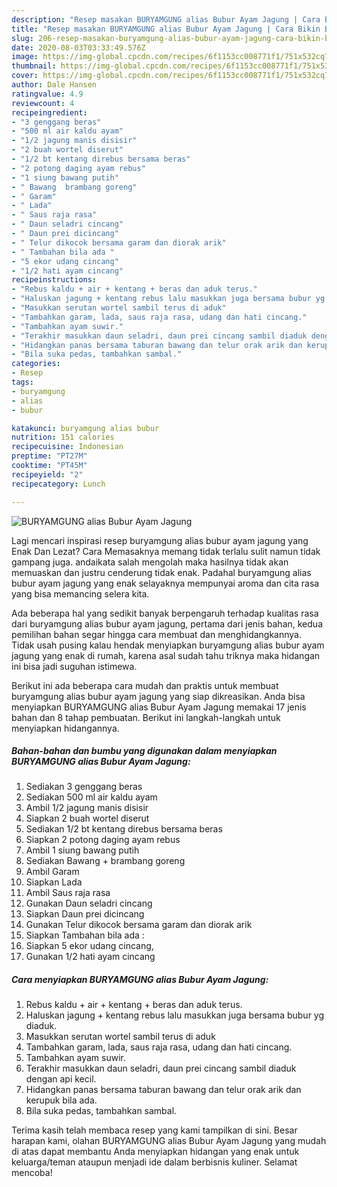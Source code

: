 ```yaml
---
description: "Resep masakan BURYAMGUNG alias Bubur Ayam Jagung | Cara Bikin BURYAMGUNG alias Bubur Ayam Jagung Yang Enak Dan Lezat"
title: "Resep masakan BURYAMGUNG alias Bubur Ayam Jagung | Cara Bikin BURYAMGUNG alias Bubur Ayam Jagung Yang Enak Dan Lezat"
slug: 206-resep-masakan-buryamgung-alias-bubur-ayam-jagung-cara-bikin-buryamgung-alias-bubur-ayam-jagung-yang-enak-dan-lezat
date: 2020-08-03T03:33:49.576Z
image: https://img-global.cpcdn.com/recipes/6f1153cc008771f1/751x532cq70/buryamgung-alias-bubur-ayam-jagung-foto-resep-utama.jpg
thumbnail: https://img-global.cpcdn.com/recipes/6f1153cc008771f1/751x532cq70/buryamgung-alias-bubur-ayam-jagung-foto-resep-utama.jpg
cover: https://img-global.cpcdn.com/recipes/6f1153cc008771f1/751x532cq70/buryamgung-alias-bubur-ayam-jagung-foto-resep-utama.jpg
author: Dale Hansen
ratingvalue: 4.9
reviewcount: 4
recipeingredient:
- "3 genggang beras"
- "500 ml air kaldu ayam"
- "1/2 jagung manis disisir"
- "2 buah wortel diserut"
- "1/2 bt kentang direbus bersama beras"
- "2 potong daging ayam rebus"
- "1 siung bawang putih"
- " Bawang  brambang goreng"
- " Garam"
- " Lada"
- " Saus raja rasa"
- " Daun seladri cincang"
- " Daun prei dicincang"
- " Telur dikocok bersama garam dan diorak arik"
- " Tambahan bila ada "
- "5 ekor udang cincang"
- "1/2 hati ayam cincang"
recipeinstructions:
- "Rebus kaldu + air + kentang + beras dan aduk terus."
- "Haluskan jagung + kentang rebus lalu masukkan juga bersama bubur yg diaduk."
- "Masukkan serutan wortel sambil terus di aduk"
- "Tambahkan garam, lada, saus raja rasa, udang dan hati cincang."
- "Tambahkan ayam suwir."
- "Terakhir masukkan daun seladri, daun prei cincang sambil diaduk dengan api kecil."
- "Hidangkan panas bersama taburan bawang dan telur orak arik dan kerupuk bila ada."
- "Bila suka pedas, tambahkan sambal."
categories:
- Resep
tags:
- buryamgung
- alias
- bubur

katakunci: buryamgung alias bubur 
nutrition: 151 calories
recipecuisine: Indonesian
preptime: "PT27M"
cooktime: "PT45M"
recipeyield: "2"
recipecategory: Lunch

---
```



![BURYAMGUNG alias Bubur Ayam Jagung](https://img-global.cpcdn.com/recipes/6f1153cc008771f1/751x532cq70/buryamgung-alias-bubur-ayam-jagung-foto-resep-utama.jpg)

Lagi mencari inspirasi resep buryamgung alias bubur ayam jagung yang Enak Dan Lezat? Cara Memasaknya memang tidak terlalu sulit namun tidak gampang juga. andaikata salah mengolah maka hasilnya tidak akan memuaskan dan justru cenderung tidak enak. Padahal buryamgung alias bubur ayam jagung yang enak selayaknya mempunyai aroma dan cita rasa yang bisa memancing selera kita.



Ada beberapa hal yang sedikit banyak berpengaruh terhadap kualitas rasa dari buryamgung alias bubur ayam jagung, pertama dari jenis bahan, kedua pemilihan bahan segar hingga cara membuat dan menghidangkannya. Tidak usah pusing kalau hendak menyiapkan buryamgung alias bubur ayam jagung yang enak di rumah, karena asal sudah tahu triknya maka hidangan ini bisa jadi suguhan istimewa.


Berikut ini ada beberapa cara mudah dan praktis untuk membuat buryamgung alias bubur ayam jagung yang siap dikreasikan. Anda bisa menyiapkan BURYAMGUNG alias Bubur Ayam Jagung memakai 17 jenis bahan dan 8 tahap pembuatan. Berikut ini langkah-langkah untuk menyiapkan hidangannya.

<!--inarticleads1-->

##### Bahan-bahan dan bumbu yang digunakan dalam menyiapkan BURYAMGUNG alias Bubur Ayam Jagung:

1. Sediakan 3 genggang beras
1. Sediakan 500 ml air kaldu ayam
1. Ambil 1/2 jagung manis disisir
1. Siapkan 2 buah wortel diserut
1. Sediakan 1/2 bt kentang direbus bersama beras
1. Siapkan 2 potong daging ayam rebus
1. Ambil 1 siung bawang putih
1. Sediakan  Bawang + brambang goreng
1. Ambil  Garam
1. Siapkan  Lada
1. Ambil  Saus raja rasa
1. Gunakan  Daun seladri cincang
1. Siapkan  Daun prei dicincang
1. Gunakan  Telur dikocok bersama garam dan diorak arik
1. Siapkan  Tambahan bila ada :
1. Siapkan 5 ekor udang cincang,
1. Gunakan 1/2 hati ayam cincang




<!--inarticleads2-->

##### Cara menyiapkan BURYAMGUNG alias Bubur Ayam Jagung:

1. Rebus kaldu + air + kentang + beras dan aduk terus.
1. Haluskan jagung + kentang rebus lalu masukkan juga bersama bubur yg diaduk.
1. Masukkan serutan wortel sambil terus di aduk
1. Tambahkan garam, lada, saus raja rasa, udang dan hati cincang.
1. Tambahkan ayam suwir.
1. Terakhir masukkan daun seladri, daun prei cincang sambil diaduk dengan api kecil.
1. Hidangkan panas bersama taburan bawang dan telur orak arik dan kerupuk bila ada.
1. Bila suka pedas, tambahkan sambal.




Terima kasih telah membaca resep yang kami tampilkan di sini. Besar harapan kami, olahan BURYAMGUNG alias Bubur Ayam Jagung yang mudah di atas dapat membantu Anda menyiapkan hidangan yang enak untuk keluarga/teman ataupun menjadi ide dalam berbisnis kuliner. Selamat mencoba!
